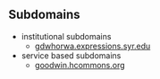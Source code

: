 ## Subdomains
  - institutional subdomains
    + [gdwhorwa.expressions.syr.edu](https://gdwhorwa.expressions.syr.edu/)
  - service based subdomains
    + [goodwin.hcommons.org](http://goodwin.hcommons.org/)

